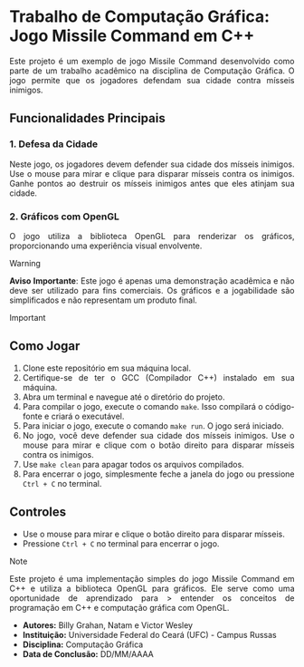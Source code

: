 # Trabalho de Computação Gráfica: Jogo Missile Command em C++

<div align="justify">

Este projeto é um exemplo de jogo Missile Command desenvolvido como parte de um trabalho acadêmico na disciplina de Computação Gráfica. O jogo permite que os jogadores defendam sua cidade contra mísseis inimigos.

## Funcionalidades Principais

### 1. Defesa da Cidade
Neste jogo, os jogadores devem defender sua cidade dos mísseis inimigos. Use o mouse para mirar e clique para disparar mísseis contra os inimigos. Ganhe pontos ao destruir os mísseis inimigos antes que eles atinjam sua cidade.

### 2. Gráficos com OpenGL
O jogo utiliza a biblioteca OpenGL para renderizar os gráficos, proporcionando uma experiência visual envolvente.

> [!WARNING]
> **Aviso Importante**: Este jogo é apenas uma demonstração acadêmica e não deve ser utilizado para fins comerciais. Os gráficos e a jogabilidade são simplificados e não representam um produto final.

> [!IMPORTANT]
> ## Como Jogar
> 1. Clone este repositório em sua máquina local.
> 2. Certifique-se de ter o GCC (Compilador C++) instalado em sua máquina.
> 3. Abra um terminal e navegue até o diretório do projeto.
> 4. Para compilar o jogo, execute o comando `make`. Isso compilará o código-fonte e criará o executável.
> 5. Para iniciar o jogo, execute o comando `make run`. O jogo será iniciado.
> 6. No jogo, você deve defender sua cidade dos mísseis inimigos. Use o mouse para mirar e clique com o botão direito para disparar mísseis contra os inimigos.
> 7. Use `make clean` para apagar todos os arquivos compilados.
> 8. Para encerrar o jogo, simplesmente feche a janela do jogo ou pressione `Ctrl + C` no terminal.
>
> ## Controles 
> - Use o mouse para mirar e clique o botão direito para disparar mísseis.
> - Pressione `Ctrl + C` no terminal para encerrar o jogo.

> [!Note]
> Este projeto é uma implementação simples do jogo Missile Command em C++ e utiliza a biblioteca OpenGL para gráficos. Ele serve como uma oportunidade de aprendizado para > entender os conceitos de programação em C++ e computação gráfica com OpenGL.

* **Autores:** Billy Grahan, Natam e Victor Wesley
* **Instituição:** Universidade Federal do Ceará (UFC) - Campus Russas
* **Disciplina:** Computação Gráfica
* **Data de Conclusão:** DD/MM/AAAA

</div>
